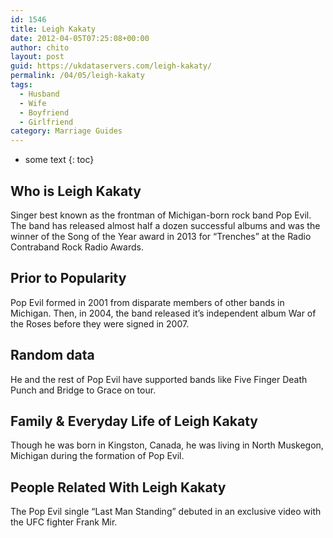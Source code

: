```yaml
---
id: 1546
title: Leigh Kakaty
date: 2012-04-05T07:25:08+00:00
author: chito
layout: post
guid: https://ukdataservers.com/leigh-kakaty/
permalink: /04/05/leigh-kakaty
tags:
  - Husband
  - Wife
  - Boyfriend
  - Girlfriend
category: Marriage Guides
---
```


* some text
{: toc}
          
          
## Who is  Leigh Kakaty
                  
                  
                  
Singer best known as the frontman of Michigan-born rock band Pop Evil. The band has released almost half a dozen successful albums and was the winner of the Song of the Year award in 2013 for &#8220;Trenches&#8221; at the Radio Contraband Rock Radio Awards.
                  
                
                
                
## Prior to Popularity 
                  
                  
                  
Pop Evil formed in 2001 from disparate members of other bands in Michigan. Then, in 2004, the band released it&#8217;s independent album War of the Roses before they were signed in 2007.
                  
                
                
                
## Random data 
                  
                  
                  
He and the rest of Pop Evil have supported bands like Five Finger Death Punch and Bridge to Grace on tour.
                  
                
                
                
## Family & Everyday Life of Leigh Kakaty
                  
                  
                  
Though he was born in Kingston, Canada, he was living in North Muskegon, Michigan during the formation of Pop Evil.
                  
                
                
                
## People Related With  Leigh Kakaty
                  
                  
                  
The Pop Evil single &#8220;Last Man Standing&#8221; debuted in an exclusive video with the UFC fighter Frank Mir.
                  
                
              
            
          
          
          
    
    
  
